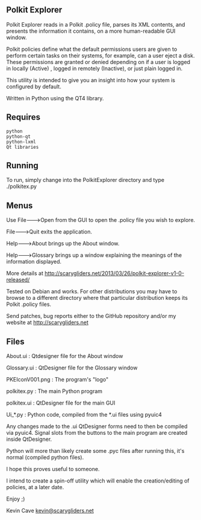 Polkit Explorer
---------------

Polkit Explorer reads in a Polkit .policy file, parses its XML contents, and
presents the information it contains, on a more human-readable GUI window.

Polkit policies define what the default permissions users are given to perform
certain tasks on their systems, for example, can a user eject a disk. These
permissions are granted or denied depending on if a user is logged in locally
(Active) , logged in remotely (Inactive), or just plain logged in.

This utility is intended to give you an insight into how your system is
configured by default.

Written in Python using the QT4 library.

Requires
--------
    python
    python-qt
    python-lxml
    Qt libraries

Running
-------

To run, simply change into the PolkitExplorer directory and type ./polkitex.py

Menus
-----

Use File--->Open from the GUI to open the .policy file you wish to explore.

File--->Quit exits the application.

Help--->About brings up the About window.

Help--->Glossary brings up a window explaining the meanings of the information
        displayed.
        
More details at http://scarygliders.net/2013/03/26/polkit-explorer-v1-0-released/

Tested on Debian and works. For other distributions you may have to browse to a
different directory where that particular distribution keeps its Polkit .policy
files.

Send patches, bug reports either to the GitHub repository and/or my website at
http://scarygliders.net 

Files
-----

About.ui        : Qtdesigner file for the About window

Glossary.ui     : QtDesigner file for the Glossary window

PKEIconV001.png : The program's "logo"

polkitex.py     : The main Python program

polkitex.ui     : QtDesigner file for the main GUI

Ui_*.py         : Python code, compiled from the *.ui files using pyuic4

Any changes made to the .ui QtDesigner forms need to then be compiled via pyuic4.
Signal slots from the buttons to the main program are created inside QtDesigner.

Python will more than likely create some .pyc files after running this, it's
normal (compiled python files).

I hope this proves useful to someone.

I intend to create a spin-off utility which will enable the creation/editing of
policies, at a later date.

Enjoy ;)

Kevin Cave
kevin@scarygliders.net

